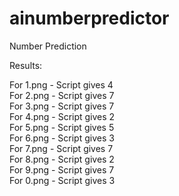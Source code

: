 # ainumberpredictor <br />
Number Prediction <br />

Results: <br />

For 1.png - Script gives 4 <br />
For 2.png - Script gives 7 <br />
For 3.png - Script gives 7 <br />
For 4.png - Script gives 2 <br />
For 5.png - Script gives 5 <br />
For 6.png - Script gives 3 <br />
For 7.png - Script gives 7 <br />
For 8.png - Script gives 2 <br />
For 9.png - Script gives 7 <br />
For 0.png - Script gives 3 <br />
